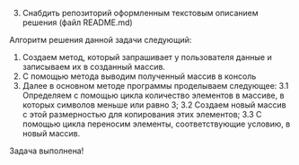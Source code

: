 3. Снабдить репозиторий оформленным текстовым описанием решения (файл README.md)

Алгоритм решения данной задачи следующий:
1. Создаем метод, который запрашивает у пользователя данные и записываем их в созданный массив.
2. С помощью метода выводим полученный массив в консоль
3. Далее в основном методе программы проделываем следующее:
3.1 Определяем с помощью цикла количество элементов в массиве, в которых символов меньше или равно 3;
3.2 Создаем новый массив с этой размерностью для копирования этих элементов;
3.3 С помощью цикла переносим элементы, соответствующие условию, в новый массив.

Задача выполнена!